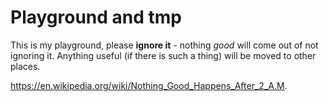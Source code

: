 # Playground and tmp

This is my playground, please **ignore it**  - nothing *good* will come out of not ignoring it. 
Anything useful (if there is such a thing) will be moved to other places. 

https://en.wikipedia.org/wiki/Nothing_Good_Happens_After_2_A.M.

